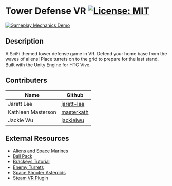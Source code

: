 # Tower Defense VR [![License: MIT](https://img.shields.io/badge/License-MIT-yellow.svg)](https://opensource.org/licenses/MIT)

[![Gameplay Mechanics Demo](http://img.youtube.com/vi/eKHQB4YcPD0/0.jpg)](http://www.youtube.com/watch?v=eKHQB4YcPD0)

## Description
A SciFi themed tower defense game in VR. Defend your home base from the waves of aliens! Place turrets on to the grid to prepare for the last stand. Built with the Unity Engine for HTC Vive.

## Contributers
Name|Github
---|---
Jarett Lee | [jarett-lee](https://github.com/jarett-lee)
Kathleen Masterson | [masterkath](https://github.com/masterkath)
Jackie Wu | [jackielwu](https://github.com/jackielwu)

## External Resources
* [Aliens and Space Marines](https://assetstore.unity.com/packages/3d/alien-and-space-marines-units-36365)
* [Ball Pack](https://assetstore.unity.com/packages/3d/props/ball-pack-446)
* [Brackeys Tutorial](https://github.com/Brackeys/Tower-Defense-Tutorial)
* [Enemy Turrets](https://assetstore.unity.com/packages/3d/characters/robots/enemy-turrets-27858)
* [Space Shooter Asteroids](https://assetstore.unity.com/packages/3d/environments/sci-fi/space-shooter-asteroids-96444)
* [Steam VR Plugin](https://assetstore.unity.com/packages/tools/integration/steamvr-plugin-32647)
